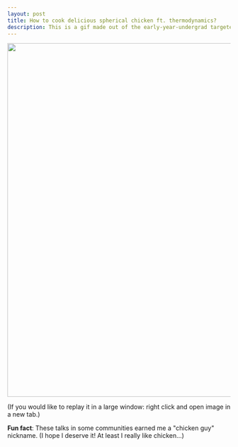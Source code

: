 ```yaml
---
layout: post
title: How to cook delicious spherical chicken ft. thermodynamics?
description: This is a gif made out of the early-year-undergrad targeted talk slides featuring heat equation and dimensional analysis in context of cooking spherical chicken. Talk was given during UCL departmental retreat to beautiful Cumberland Lodge in Windsor Park (Nov. 2019) and later repeated during Physics&Astronomy (PandA) day at UCL in Feb. 2020. 
---
```


<p style="text-align:center;"><img src="/assets/img/outreach/chicken_talk.gif" width="800"/></p>

(If you would like to replay it in a large window: right click and open image in a new tab.)

 <b>Fun fact</b>: These talks in some communities earned me a "chicken guy" nickname. 
 (I hope I deserve it! At least I really like chicken...)